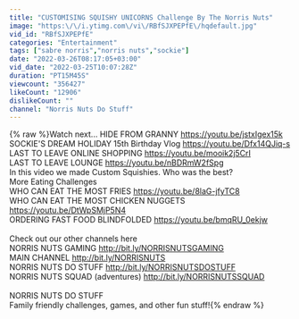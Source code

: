 ```yaml
---
title: "CUSTOMISING SQUISHY UNICORNS Challenge By The Norris Nuts"
image: "https:\/\/i.ytimg.com\/vi\/RBfSJXPEPfE\/hqdefault.jpg"
vid_id: "RBfSJXPEPfE"
categories: "Entertainment"
tags: ["sabre norris","norris nuts","sockie"]
date: "2022-03-26T08:17:05+03:00"
vid_date: "2022-03-25T10:07:28Z"
duration: "PT15M45S"
viewcount: "356427"
likeCount: "12906"
dislikeCount: ""
channel: "Norris Nuts Do Stuff"
---
```

{% raw %}Watch next... HIDE FROM GRANNY <a rel="nofollow" target="blank" href="https://youtu.be/jstxIgex15k">https://youtu.be/jstxIgex15k</a><br />SOCKIE'S DREAM HOLIDAY 15th Birthday Vlog <a rel="nofollow" target="blank" href="https://youtu.be/Dfx14QJiq-s">https://youtu.be/Dfx14QJiq-s</a><br />LAST TO LEAVE ONLINE SHOPPING <a rel="nofollow" target="blank" href="https://youtu.be/mooik2j5CrI">https://youtu.be/mooik2j5CrI</a><br />LAST TO LEAVE LOUNGE <a rel="nofollow" target="blank" href="https://youtu.be/nBDRmW2fSpg">https://youtu.be/nBDRmW2fSpg</a><br />In this video we made Custom Squishies. Who was the best?<br />More Eating Challenges<br />WHO CAN EAT THE MOST FRIES <a rel="nofollow" target="blank" href="https://youtu.be/8laG-jfyTC8">https://youtu.be/8laG-jfyTC8</a><br />WHO CAN EAT THE MOST CHICKEN NUGGETS <a rel="nofollow" target="blank" href="https://youtu.be/DtWpSMjP5N4">https://youtu.be/DtWpSMjP5N4</a><br />ORDERING FAST FOOD BLINDFOLDED <a rel="nofollow" target="blank" href="https://youtu.be/bmqRU_0ekjw">https://youtu.be/bmqRU_0ekjw</a><br /><br />Check out our other channels here <br />NORRIS NUTS GAMING <a rel="nofollow" target="blank" href="http://bit.ly/NORRISNUTSGAMING">http://bit.ly/NORRISNUTSGAMING</a><br />MAIN CHANNEL <a rel="nofollow" target="blank" href="http://bit.ly/NORRISNUTS">http://bit.ly/NORRISNUTS</a><br />NORRIS NUTS DO STUFF <a rel="nofollow" target="blank" href="http://bit.ly/NORRISNUTSDOSTUFF">http://bit.ly/NORRISNUTSDOSTUFF</a><br />NORRIS NUTS SQUAD (adventures) <a rel="nofollow" target="blank" href="http://bit.ly/NORRISNUTSSQUAD">http://bit.ly/NORRISNUTSSQUAD</a><br /><br />NORRIS NUTS DO STUFF<br />Family friendly challenges, games, and other fun stuff!{% endraw %}
